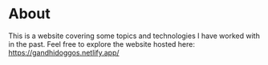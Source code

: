 # About
This is a website covering some topics and technologies I have worked with in the past.
Feel free to explore the website hosted here:
https://gandhidoggos.netlify.app/